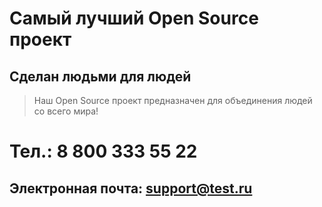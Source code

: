 # Самый лучший Open Source проект

## Сделан людьми для людей

> Наш Open Source проект предназначен для объединения людей со всего мира!

# Тел.: 8 800 333 55 22
## Электронная почта: support@test.ru
